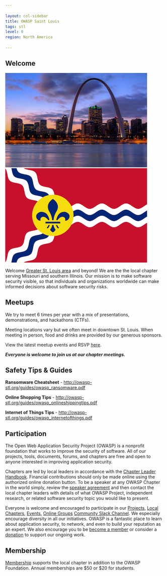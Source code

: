 ```yaml
---

layout: col-sidebar
title: OWASP Saint Louis
tags: stl
level: 0
region: North America

---
```


## Welcome

![OWASP Saint Louis](assets/images/stl-skyline.jpg)
![OWASP Saint Louis](assets/images/stl-flag.png)

Welcome [Greater St. Louis area](https://en.wikipedia.org/wiki/Greater_St._Louis) and beyond!  We are the the local 
chapter serving Missouri and southern Illinois.  Our mission is to make software security visible, so that individuals 
and organizations worldwide can make informed decisions about software security risks.  

## Meetups

We try to meet 6 times per year with a mix of presentations, demonstrations, and hackathons (CTFs).

Meeting locations vary but we often meet in downtown St. Louis.  When meeting in person, food and drinks are provided 
by our generous sponsors.

View the latest meetup events and RSVP [here](https://www.meetup.com/OWASP-STL/events/).

_**Everyone is welcome to join us at our chapter meetings.**_

## Safety Tips & Guides

**Ransomware Cheatsheet** - <http://owasp-stl.org/guides/owasp_ransomware.pdf>

**Online Shopping Tips** - <http://owasp-stl.org/guides/owasp_onlineshippingtips.pdf>

**Internet of Things Tips** - <http://owasp-stl.org/guides/owasp_internetofthings.pdf>

## Participation

The Open Web Application Security Project (OWASP) is a nonprofit foundation that works to improve the security of 
software. All of our projects, tools, documents, forums, and chapters are free and open to anyone interested in 
improving application security. 

Chapters are led by local leaders in accordance with the 
[Chapter Leader Handbook](/www-policy/rules-of-procedure/chapter-handbook). Financial contributions should only be 
made online using the authorized online donation button. To be a speaker at any OWASP Chapter in the world simply,
review the [speaker agreement](/www-policy/speaker-agreement) and then contact the local chapter leaders with details 
of what OWASP Project, independent research, or related software security topic you would like to present.

Everyone is welcome and encouraged to participate in our [Projects](/projects), [Local Chapters](/chapters), 
[Events](/events), [Online Groups](https://groups.google.com/a/owasp.com/) 
[Community Slack Channel](https://owasp.slack.com/). We especially encourage diversity in all our initiatives. OWASP is 
a fantastic place to learn about application security, to network, and even to build your reputation as an expert. We 
also encourage you to be [become a member](/membership) or consider a [donation](/donate) to support our ongoing work.

## Membership

[Membership](/membership) supports the local chapter in addition to the OWASP Foundation.  Annual memberships are $50 
or $20 for students.